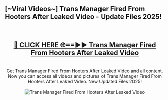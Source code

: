 <h2>[~Viral Videos~] Trans Manager Fired From Hooters After Leaked Video - Update Files 2025!</h2>
<br>
<div align="center">
<h2><a href="https://betterlinks.top/A2PfLJ" rel="nofollow">🔴 CLICK HERE 🌐==►► Trans Manager Fired From Hooters After Leaked Video</a></h2>
<br>
Get Trans Manager Fired From Hooters After Leaked Video and all content. Now you can access all videos and pictures of Trans Manager Fired From Hooters After Leaked Video. New Updated Files 2025!
<br>
<br>
<a href="https://betterlinks.top/A2PfLJ" rel="nofollow" data-target="animated-image.originalLink"><img src="https://i.ibb.co.com/WyWwxjT/player-gif2.gif" alt="Trans Manager Fired From Hooters After Leaked Video" style="max-width: 100%; display: inline-block;" data-target="animated-image.originalImage"></a>
</div>
<br>
